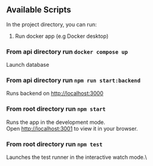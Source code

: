 ## Available Scripts

In the project directory, you can run:

1. Run docker app (e.g Docker desktop)

### From api directory run `docker compose up`

Launch database

### From api directory run  `npm run start:backend`

Runs backend on [http://localhost:3000](http://localhost:3000)

### From root directory run `npm start`

Runs the app in the development mode.\
Open [http://localhost:3001](http://localhost:3001) to view it in your browser.

### From root directory run `npm test`

Launches the test runner in the interactive watch mode.\
